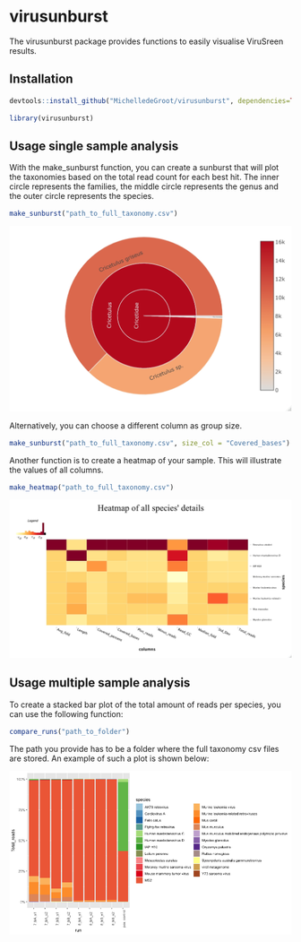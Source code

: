 # virusunburst

The virusunburst package provides functions to easily visualise ViruSreen results. 
## Installation

```r
devtools::install_github("MichelledeGroot/virusunburst", dependencies=TRUE)
```
``` r
library(virusunburst)
```


## Usage single sample analysis

With the make_sunburst function, you can create a sunburst that will plot the taxonomies based on the total read count for each best hit.
The inner circle represents the families, the middle circle represents the genus and the outer circle represents the species.
``` r
make_sunburst("path_to_full_taxonomy.csv")
```
<img src="man/figures/example_reads.jpeg" width="710"/>

Alternatively, you can choose a different column as group size.
``` r
make_sunburst("path_to_full_taxonomy.csv", size_col = "Covered_bases")
```

Another function is to create a heatmap of your sample. This will illustrate the values of all columns.
``` r
make_heatmap("path_to_full_taxonomy.csv")
```
<img src="man/figures/example_heatmap.jpeg" width="710"/>

## Usage multiple sample analysis

To create a stacked bar plot of the total amount of reads per species, you can use the following function:
``` r
compare_runs("path_to_folder")
```
The path you provide has to be a folder where the full taxonomy csv files are stored. An example of such a plot is shown below:

<img src="man/figures/example_barplot.png" width="710"/>

